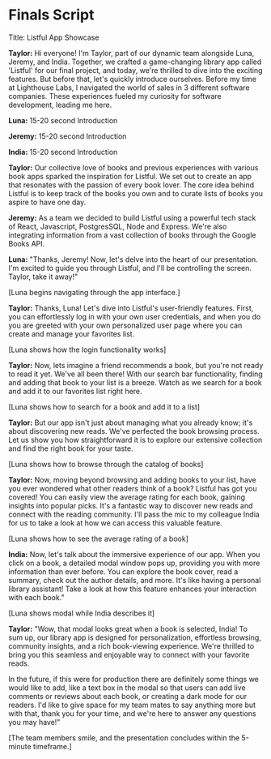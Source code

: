 # Finals Script

Title: Listful App Showcase

**Taylor:** Hi everyone! I'm Taylor, part of our dynamic team alongside Luna, Jeremy, and India. Together, we crafted a game-changing library app called 'Listful' for our final project, and today, we're thrilled to dive into the exciting features. But before that, let's quickly introduce ourselves. Before my time at Lighthouse Labs, I navigated the world of sales in 3 different software companies. These experiences fueled my curiosity for software development, leading me here.

**Luna:** 15-20 second Introduction

**Jeremy:** 15-20 second Introduction

**India:** 15-20 second Introduction

**Taylor:** Our collective love of books and previous experiences with various book apps sparked the inspiration for Listful. We set out to create an app that resonates with the passion of every book lover. The core idea behind Listful is to keep track of the books you own and to curate lists of books you aspire to have one day.

**Jeremy:** As a team we decided to build Listful using a powerful tech stack of React, Javascript, PostgresSQL, Node and Express. We're also integrating information from a vast collection of books through the Google Books API.

**Luna:** "Thanks, Jeremy! Now, let's delve into the heart of our presentation. I'm excited to guide you through Listful, and I'll be controlling the screen. Taylor, take it away!"

[Luna begins navigating through the app interface.]

**Taylor:** Thanks, Luna! Let's dive into Listful's user-friendly features. First, you can effortlessly log in with your own user credentials, and when you do you are greeted with your own personalized user page where you can create and manage your favorites list.

[Luna shows how the login functionality works]

**Taylor:** Now, lets imagine a friend recommends a book, but you're not ready to read it yet. We've all been there! With our search bar functionality, finding and adding that book to your list is a breeze. Watch as we search for a book and add it to our favorites list right here.

[Luna shows how to search for a book and add it to a list]

**Taylor:** But our app isn't just about managing what you already know; it's about discovering new reads. We've perfected the book browsing process. Let us show you how straightforward it is to explore our extensive collection and find the right book for your taste.

[Luna shows how to browse through the catalog of books]

**Taylor:** Now, moving beyond browsing and adding books to your list, have you ever wondered what other readers think of a book? Listful has got you covered! You can easily view the average rating for each book, gaining insights into popular picks. It's a fantastic way to discover new reads and connect with the reading community. I'll pass the mic to my colleague India for us to take a look at how we can access this valuable feature.

[Luna shows how to see the average rating of a book]

**India:** Now, let's talk about the immersive experience of our app. When you click on a book, a detailed modal window pops up, providing you with more information than ever before. You can explore the book cover, read a summary, check out the author details, and more. It's like having a personal library assistant! Take a look at how this feature enhances your interaction with each book."

[Luna shows modal while India describes it]

**Taylor:** "Wow, that modal looks great when a book is selected, India! To sum up, our library app is designed for personalization, effortless browsing, community insights, and a rich book-viewing experience. We're thrilled to bring you this seamless and enjoyable way to connect with your favorite reads.

In the future, if this were for production there are definitely some things we would like to add, like a text box in the modal so that users can add live comments or reviews about each book, or creating a dark mode for our readers. I'd like to give space for my team mates to say anything more but with that, thank you for your time, and we're here to answer any questions you may have!"

[The team members smile, and the presentation concludes within the 5-minute timeframe.]

